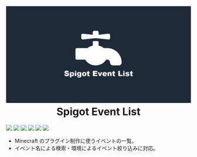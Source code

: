<h1 align="center">
  <a href="https://spigot-event-list.s7a.dev">
    <img src="logo.png" alt="spigot-event-list"/>
  </a>
  Spigot Event List
</h1>

![](https://img.shields.io/badge/dynamic/json?color=orange&label=Spigot&query=Spigot&url=https%3A%2F%2Fraw.githubusercontent.com%2Fsya-ri%2Fspigot-event-list%2Fmaster%2Fpackages%2Fdata%2Fversions.json)
![](https://img.shields.io/badge/dynamic/json?color=lightgray&label=Paper&query=Paper&url=https%3A%2F%2Fraw.githubusercontent.com%2Fsya-ri%2Fspigot-event-list%2Fmaster%2Fpackages%2Fdata%2Fversions.json)
![](https://img.shields.io/badge/dynamic/json?color=blueviolet&label=Purpur&query=Purpur&url=https%3A%2F%2Fraw.githubusercontent.com%2Fsya-ri%2Fspigot-event-list%2Fmaster%2Fpackages%2Fdata%2Fversions.json)
![](https://img.shields.io/badge/dynamic/json?color=yellow&label=BungeeCord&query=Bungee&url=https%3A%2F%2Fraw.githubusercontent.com%2Fsya-ri%2Fspigot-event-list%2Fmaster%2Fpackages%2Fdata%2Fversions.json)
![](https://img.shields.io/badge/dynamic/json?color=lightblue&label=Waterfall&query=Waterfall&url=https%3A%2F%2Fraw.githubusercontent.com%2Fsya-ri%2Fspigot-event-list%2Fmaster%2Fpackages%2Fdata%2Fversions.json)
![](https://img.shields.io/badge/dynamic/json?color=lightgreen&label=Velocity&query=Velocity&url=https%3A%2F%2Fraw.githubusercontent.com%2Fsya-ri%2Fspigot-event-list%2Fmaster%2Fpackages%2Fdata%2Fversions.json)

- Minecraft のプラグイン制作に使うイベントの一覧。
- イベント名による検索・環境によるイベント絞り込みに対応。
